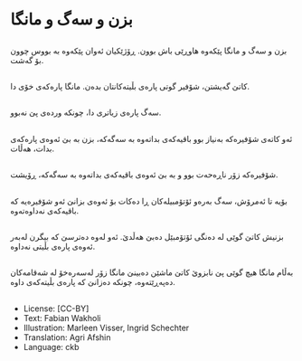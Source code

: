 # بزن و سەگ و مانگا

##
بزن و سەگ و مانگا پێكەوە هاوڕێی باش بوون. ڕۆژێكیان ئەوان پێكەوە بە بووس چوون بۆ گەشت.

##
كاتێ گەیشتن، شۆفیر گوتی پارەی بڵیتەكانتان بدەن. مانگا پارەكەی خۆی دا.

##
سەگ پارەی زیاتری دا، چونكە وردەی پێ نەبوو.

##
ئەو كاتەی شۆفیرەكە بەنیاز بوو باقیەكەی بداتەوە بە سەگەكە، بزن بە بێ ئەوەی پارەكەی بدات، هەڵات.

##
شۆفیرەكە زۆر ناڕەحەت بوو و بە بێ ئەوەی باقیەكەی بداتەوە بە سەگەكە، ڕۆیشت.

##
بۆیە تا ئەمرۆش، سەگ بەرەو ئۆتۆمبیلەكان ڕا دەكات بۆ ئەوەی بزانێ ئەو شۆفیرەیە كە باقیەكەی نەداوەتەوە.

##
بزنیش كاتێ گوێی لە دەنگی ئۆتۆمبێل دەبێ هەڵدێ. ئەو لەوە دەترسێ كە بیگرن لەبەر ئەوەی پارەی بڵیتی نەداوە.

##
بەڵام مانگا هیچ گوێی پێ نابزوێ كاتێ ماشێن دەبینێ مانگا زۆر لەسەرەخۆ لە شەقامەکان دەپەڕێتەوە، چونكە دەزانێ كە پارەی بڵیتەكەی داوە.

##
* License: [CC-BY]
* Text: Fabian Wakholi
* Illustration: Marleen Visser, Ingrid Schechter
* Translation: Agri Afshin
* Language: ckb
